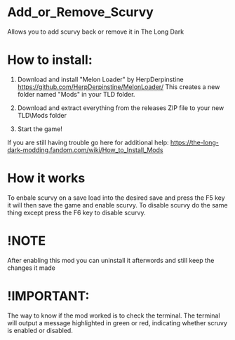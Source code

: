 # Add_or_Remove_Scurvy
Allows you to add scurvy back or remove it in The Long Dark

How to install:
===============
1. Download and install "Melon Loader" by HerpDerpinstine
https://github.com/HerpDerpinstine/MelonLoader/
This creates a new folder named "Mods" in your TLD folder.

2. Download and extract everything from the releases ZIP file to your new TLD\Mods folder
   
3. Start the game!

If you are still having trouble go here for additional help: https://the-long-dark-modding.fandom.com/wiki/How_to_Install_Mods

# How it works
To enbale scurvy on a save load into the desired save and press the F5 key it will then save the game and enable scurvy.
To disable scurvy do the same thing except press the F6 key to disable scurvy.
# !NOTE 
After enabling this mod you can uninstall it afterwords and still keep the changes it made
# !IMPORTANT: 
The way to know if the mod worked is to check the terminal. The terminal will output a message highlighted in green or red, indicating whether scruvy is enabled or disabled. 
